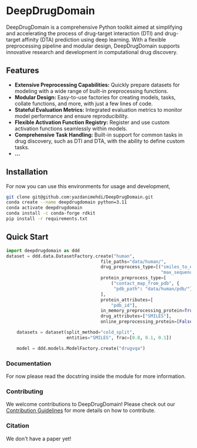 # DeepDrugDomain

DeepDrugDomain is a comprehensive Python toolkit aimed at simplifying and accelerating the process of drug-target interaction (DTI) and drug-target affinity (DTA) prediction using deep learning. With a flexible preprocessing pipeline and modular design, DeepDrugDomain supports innovative research and development in computational drug discovery.

## Features

- **Extensive Preprocessing Capabilities:** Quickly prepare datasets for modeling with a wide range of built-in preprocessing functions.
- **Modular Design:** Easy-to-use factories for creating models, tasks, collate functions, and more, with just a few lines of code.
- **Stateful Evaluation Metrics:** Integrated evaluation metrics to monitor model performance and ensure reproducibility.
- **Flexible Activation Function Registry:** Register and use custom activation functions seamlessly within models.
- **Comprehensive Task Handling:** Built-in support for common tasks in drug discovery, such as DTI and DTA, with the ability to define custom tasks.
- **...**

## Installation
For now you can use this environments for usage and development,
```bash
git clone git@github.com:yazdanimehdi/DeepDrugDomain.git
conda create --name deepdrugdomain python=3.11
conda activate deepdrugdomain
conda install -c conda-forge rdkit
pip install -r requirements.txt
```

## Quick Start

```python
import deepdrugdomain as ddd
dataset = ddd.data.DatasetFactory.create("human",
                                    file_paths="data/human/",
                                    drug_preprocess_type=[("smiles_to_embedding", {
                                                           "max_sequence_length": 247})],
                                    protein_preprocess_type=[
                                        ("contact_map_from_pdb", {
                                         "pdb_path": "data/human/pdb/"})
                                    ],
                                    protein_attributes=[
                                        "pdb_id"],
                                    in_memory_preprocessing_protein=True,
                                    drug_attributes=["SMILES"],
                                    online_preprocessing_protein=[False],)

    datasets = dataset(split_method="cold_split",
                       entities="SMILES", frac=[0.8, 0.1, 0.1])

    model = ddd.models.ModelFactory.create("drugvqa")
```

### Documentation
For now please read the docstring inside the module for more information.

### Contributing
We welcome contributions to DeepDrugDomain! Please check out our [Contribution Guidelines](CONTRIBUTE.md) for more details on how to contribute.

### Citation
We don't have a paper yet!
<!-- If you use DeepDrugDomain in your research, please cite:
```bibtex
@article{deepdrugdomain2024,
  title={From Data to Discovery: The DeepDrugDomain Framework for Predicting Drug-Target Interactions and Affinity},
  author={...},
  journal={...},
  year={2024}
} -->
```